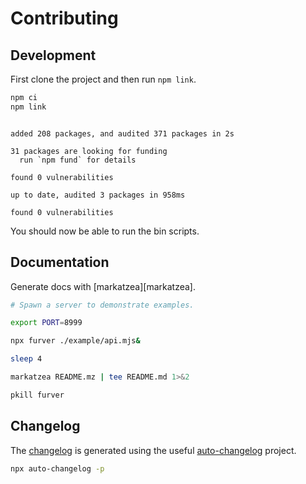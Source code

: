 # Contributing

## Development

First clone the project and then run `npm link`.

```bash bash
npm ci
npm link
```
```

added 208 packages, and audited 371 packages in 2s

31 packages are looking for funding
  run `npm fund` for details

found 0 vulnerabilities

up to date, audited 3 packages in 958ms

found 0 vulnerabilities
```

You should now be able to run the bin scripts.


## Documentation

Generate docs with [markatzea][markatzea].

```bash bash
# Spawn a server to demonstrate examples.

export PORT=8999

npx furver ./example/api.mjs&

sleep 4

markatzea README.mz | tee README.md 1>&2

pkill furver
```

## Changelog

The [changelog][changelog] is generated using the useful
[auto-changelog][auto-changelog] project.

```bash bash > /dev/null
npx auto-changelog -p
```

[changelog]:./CHANGELOG.md
[auto-changelog]:https://www.npmjs.com/package/auto-changelog
